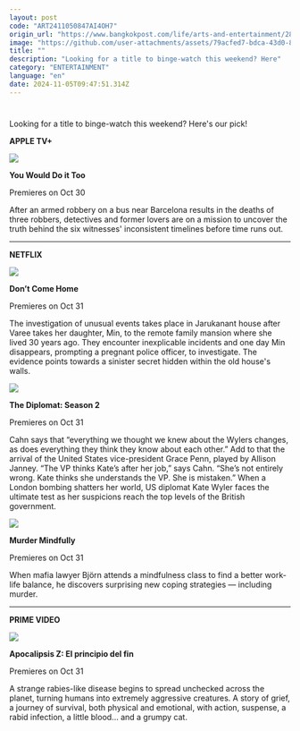 ```yaml
---
layout: post
code: "ART2411050847AI4OH7"
origin_url: "https://www.bangkokpost.com/life/arts-and-entertainment/2893027/new-releases-for-your-streaming-pleasure-oct-30-nov-5"
image: "https://github.com/user-attachments/assets/79acfed7-bdca-43d0-85eb-f4cc7b840603"
title: ""
description: "Looking for a title to binge-watch this weekend? Here"
category: "ENTERTAINMENT"
language: "en"
date: 2024-11-05T09:47:51.314Z
---
```


# 

Looking for a title to binge-watch this weekend? Here's our pick!

**APPLE TV+** 

![](https://static.bangkokpost.com/media/content/20241030/5326848.jpg)

**You Would Do it Too** 

Premieres on Oct 30

After an armed robbery on a bus near Barcelona results in the deaths of three robbers, detectives and former lovers are on a mission to uncover the truth behind the six witnesses' inconsistent timelines before time runs out.

* * *

**NETFLIX**

![](https://static.bangkokpost.com/media/content/20241030/5326853.jpg)

**Don’t Come Home**

Premieres on Oct 31

The investigation of unusual events takes place in Jarukanant house after Varee takes her daughter, Min, to the remote family mansion where she lived 30 years ago. They encounter inexplicable incidents and one day Min disappears, prompting a pregnant police officer, to investigate. The evidence points towards a sinister secret hidden within the old house's walls.

![](https://static.bangkokpost.com/media/content/20241030/5326858.jpg)

**The Diplomat: Season 2**

Premieres on Oct 31 

Cahn says that “everything we thought we knew about the Wylers changes, as does everything they think they know about each other.” Add to that the arrival of the United States vice-president Grace Penn, played by Allison Janney. “The VP thinks Kate’s after her job,” says Cahn. “She’s not entirely wrong. Kate thinks she understands the VP. She is mistaken.” When a London bombing shatters her world, US diplomat Kate Wyler faces the ultimate test as her suspicions reach the top levels of the British government. 

![](https://github.com/user-attachments/assets/b7074aef-7c9d-4da8-8bba-091a5e7cb2c0)

**Murder Mindfully** 

Premieres on Oct 31 

When mafia lawyer Björn attends a mindfulness class to find a better work-life balance, he discovers surprising new coping strategies — including murder. 

* * *

**PRIME VIDEO**

![](https://github.com/user-attachments/assets/5c69c979-7ced-4c12-8ae1-a921c20965ae)

**Apocalipsis Z: El principio del fin** 

Premieres on Oct 31

A strange rabies-like disease begins to spread unchecked across the planet, turning humans into extremely aggressive creatures. A story of grief, a journey of survival, both physical and emotional, with action, suspense, a rabid infection, a little blood... and a grumpy cat.